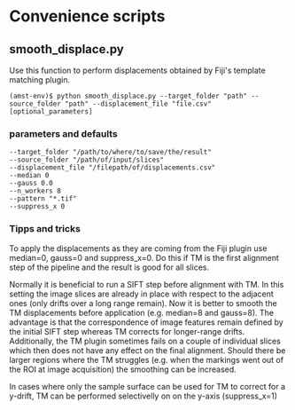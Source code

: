 
# Convenience scripts

## smooth_displace.py

Use this function to perform displacements obtained by Fiji's template matching plugin.

    (amst-env)$ python smooth_displace.py --target_folder "path" --source_folder "path" --displacement_file "file.csv" [optional_parameters]

### parameters and defaults

    --target_folder "/path/to/where/to/save/the/result"
    --source_folder "/path/of/input/slices"
    --displacement_file "/filepath/of/displacements.csv"
    --median 0
    --gauss 0.0
    --n_workers 8
    --pattern "*.tif"
    --suppress_x 0
    
### Tipps and tricks

To apply the displacements as they are coming from the Fiji plugin use median=0, gauss=0 and suppress_x=0. 
Do this if TM is the first alignment step of the pipeline and the result is good for all slices.

Normally it is beneficial to run a SIFT step before alignment with TM. In this setting the image slices are already in 
place with respect to the adjacent ones (only drifts over a long range remain). 
Now it is better to smooth the TM displacements before application (e.g. median=8 and gauss=8). The advantage is that 
the correspondence of image features remain defined by the initial SIFT step whereas TM corrects for longer-range 
drifts.
Additionally, the TM plugin sometimes fails on a couple of individual slices which then does not have any effect on the 
final alignment.
Should there be larger regions where the TM struggles (e.g. when the markings went out of the ROI at image acquisition) 
the smoothing can be increased. 

In cases where only the sample surface can be used for TM to correct for a y-drift, TM can be performed selectivelly on 
on the y-axis (suppress_x=1)
